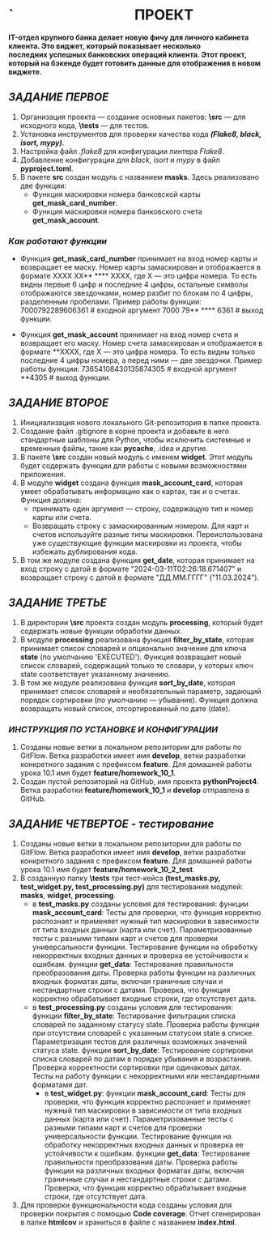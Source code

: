 # `                                        **ПРОЕКТ**

**IT-отдел крупного банка делает новую фичу для личного кабинета клиента. Это виджет, который показывает несколько  
последних успешных банковских операций клиента. Этот проект, который на бэкенде будет готовить данные для отображения в новом виджете.**

##                                       ***ЗАДАНИЕ ПЕРВОЕ***

1. Организация проекта — создание основных пакетов: **\src** — для исходного кода, **\tests** — для тестов.
2. Установка инструментов для проверки качества кода ***(Flake8, black, isort, mypy)***.
3. Настройка файл *.flake8* для конфигурации линтера *Flake8*.
4. Добавление конфигурации для *black*, *isort* и *mypy* в файл **pyproject.toml**. 
5. В пакете **src** создан модуль с названием **masks**. Здесь реализовано две функции:  
    - Функция маскировки номера банковской карты **get_mask_card_number**.
    - Функция маскировки номера банковского счета **get_mask_account**.

###                                  ***Как работают функции***

- Функция **get_mask_card_number** принимает на вход номер карты и возвращает ее маску. Номер карты замаскирован
  и отображается в формате XXXX XX** **** XXXX, где X — это цифра номера. То есть видны первые 6 цифр и последние 4 цифры,
   остальные символы отображаются звездочками, номер разбит по блокам по 4 цифры, разделенным пробелами. Пример работы функции:
  7000792289606361     # входной аргумент 7000 79** **** 6361  # выход функции.

-  Функция **get_mask_account** принимает на вход номер счета и возвращает его маску. Номер счета замаскирован и отображается в формате 
   **XXXX, где X — это цифра номера. То есть видны только последние 4 цифры номера, а перед ними — две звездочки. Пример работы функции:
   73654108430135874305  # входной аргумент **4305  # выход функции.

##                                       ***ЗАДАНИЕ ВТОРОЕ*** 

1. Инициализация нового локального Git-репозитория в папке проекта.
2. Создание файл .gitignore в корне проекта и добавьте в него стандартные шаблоны для Python, чтобы исключить системные и временные файлы, такие как 
    __pycache__, .idea и другие.
3. В пакете **\src** создан новый модуль с именем **widget**. Этот модуль будет содержать функции для работы с новыми возможностями приложения.
4. В модуле **widget** создана функция **mask_account_card**, которая умеет обрабатывать информацию как о картах, так и о счетах.
   Функция должна:
   - принимать один аргумент — строку, содержащую тип и номер карты или счета.
   - Возвращать строку с замаскированным номером. Для карт и счетов используйте разные типы маскировки.
     Переиспользована уже существующие функции маскировки из проекта, чтобы избежать дублирования кода.
5. В том же модуле создана функция **get_date**, которая принимает на вход строку с датой в формате 
   "2024-03-11T02:26:18.671407" и возвращает строку с датой в формате "ДД.ММ.ГГГГ" ("11.03.2024").

 ##                                      ***ЗАДАНИЕ ТРЕТЬЕ*** 

 1. В директории **\src** проекта создан модуль **processing**, который будет содержать новые функции обработки данных.
 2. В модуле **processing** реализована функция **filter_by_state**, которая принимает список словарей и опционально значение для ключа 
     **state** (по умолчанию 'EXECUTED'). Функция возвращает новый список словарей, содержащий только те словари, у которых ключ 
      state соответствует указанному значению.
 3. В том же модуле реализована функция **sort_by_date**, которая принимает список словарей и необязательный параметр, задающий порядок сортировки
    (по умолчанию — убывание). Функция должна возвращать новый список, отсортированный по дате (date).   
  
 ###                                      ***ИНСТРУКЦИЯ ПО УСТАНОВКЕ И КОНФИГУРАЦИИ***
1. Созданы новые ветки в локальном репозитории для работы по GitFlow. Ветка разработки имеет имя **develop**, ветки
    разработки конкретного задания с префиксом **feature**. Для домашней работы урока 10.1 имя будет **feature/homework_10_1**.
2. Создан пустой репозиторий на GitHub, имя проекта **pythonProject4**. Ветка разработки **feature/homework_10_1** и **develop** 
   отправлена в GitHub.

##                                        ***ЗАДАНИЕ ЧЕТВЕРТОЕ - тестирование***
1. Созданы новые ветки в локальном репозитории для работы по GitFlow. Ветка разработки имеет имя **develop**, ветки
    разработки конкретного задания с префиксом **feature**. Для домашней работы урока 10.1 имя будет **feature/homework_10_2_test**.
2. В созданную папку **\tests**  три тест-кейса **(test_masks.py, test_widget.py, test_processing.py)** для тестирования модулей: **masks**,
   **widget**, **processing**.
   - в **test_masks.py** созданы условия для тестирования:
         функции **mask_account_card**:
            Тесты для проверки, что функция корректно распознает и применяет нужный тип маскировки в зависимости от типа входных данных (карта или счет).
            Параметризованные тесты с разными типами карт и счетов для проверки универсальности функции.
            Тестирование функции на обработку некорректных входных данных и проверка ее устойчивости к ошибкам.
         функции **get_data**:
            Тестирование правильности преобразования даты.
            Проверка работы функции на различных входных форматах даты, включая граничные случаи и нестандартные строки с датами.
            Проверка, что функция корректно обрабатывает входные строки, где отсутствует дата.
   - в **test_processing.py** созданы условия для тестирования:
         функции **filter_by_state**:
            Тестирование фильтрации списка словарей по заданному статусу state.
            Проверка работы функции при отсутствии словарей с указанным статусом state в списке.
            Параметризация тестов для различных возможных значений статуса state.
         функции **sort_by_date**:
            Тестирование сортировки списка словарей по датам в порядке убывания и возрастания.
            Проверка корректности сортировки при одинаковых датах.
            Тесты на работу функции с некорректными или нестандартными форматами дат.
     - в **test_widget.py**:
         функции **mask_account_card**:
            Тесты для проверки, что функция корректно распознает и применяет нужный тип маскировки в зависимости от типа
            входных данных (карта или счет).
            Параметризованные тесты с разными типами карт и счетов для проверки универсальности функции.
            Тестирование функции на обработку некорректных входных данных и проверка ее устойчивости к ошибкам.
         функции **get_data**:
            Тестирование правильности преобразования даты.
            Проверка работы функции на различных входных форматах даты, включая граничные случаи и нестандартные строки с датами.
            Проверка, что функция корректно обрабатывает входные строки, где отсутствует дата.
  3. Для проверки функциональности кода созданы условия для проверки покрытия с помощью **Code coverage**.
     Отчет сгенерирован в папке **htmlcov** и храниться в файле с названием **index.html**. 
   












